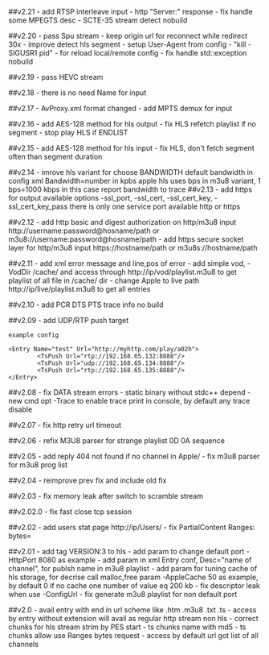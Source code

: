 
##v2.21
	- add RTSP interleave input
	- http "Server:" response
	- fix handle some MPEGTS desc
	- SCTE-35 stream detect
	nobuild

##v2.20
	- pass Spu stream
	- keep origin url for reconnect while redirect 30x
	- improve detect hls segment
	- setup User-Agent from config
	- "kill -SIGUSR1 pid" - for reload local/remote config
	- fix handle std::exception
	nobuild

##v2.19
	- pass HEVC stream

##v2.18
	- there is no need Name for input

##v2.17
	- AvProxy.xml format changed
	- add MPTS demux for input
	
##v2.16
	- add AES-128 method for hls output
	- fix HLS refetch playlist if no segment
	- stop play HLS if ENDLIST

##v2.15
	- add AES-128 method for hls input
	- fix HLS, don't fetch segment often than segment duration

##v2.14
	- imrove hls variant for choose BANDWIDTH
	  default bandwidth in config xml Bandwidth=number in kpbs
	  apple hls uses bps in m3u8 variant, 1 bps=1000 kbps in this case
	  report bandwidth to trace
##v2.13
	- add https for output
	  available options -ssl_port, -ssl_cert, -ssl_cert_key, -ssl_cert_key_pass
	  there is only one service port available http or https

##v2.12
	- add http basic and digest authorization on http/m3u8 input
	  http://username:password@hosname/path
	  or
	  m3u8://username:password@hosname/path
	- add https secure socket layer for http/m3u8 input
	  https://hostname/path or m3u8s://hostname/path

##v2.11
	- add xml error message and line,pos of error
	- add simple vod, -VodDir /cache/
	  and access through http://ip/vod/playlist.m3u8 to get playlist of all file in /cache/ dir
	- change Apple to live path http://ip/live/playlist.m3u8 to get all entries

##v2.10
	- add PCR DTS PTS trace info
	no build

##v2.09
	- add UDP/RTP push target

	example config

	<Entry Name="test" Url="http://myhttp.com/play/a02h">
	        <TsPush Url="rtp://192.168.65.132:8888"/>
	        <TsPush Url="udp://192.168.65.134:8888"/>
	        <TsPush Url="rtp://192.168.65.135:8888"/>
	</Entry>

##v2.08
	- fix DATA stream errors
	- static binary without stdc++ depend
	- new cmd opt -Trace to enable trace print in console, by default any trace disable

##v2.07
	- fix http retry url timeout

##v2.06
	- refix M3U8 parser for strange playlist 0D 0A sequence

##v2.05
	- add reply 404 not found if no channel in Apple/
	- fix m3u8 parser for m3u8 prog list

##v2.04
	- reimprove prev fix and include old fix

##v2.03
	- fix memory leak after switch to scramble stream

##v2.02.0
	- fix fast close tcp session

##v2.02
	- add users stat page http://ip/Users/
	- fix PartialContent Ranges: bytes=

##v2.01
	- add tag VERSION:3 to hls
	- add param to change default port -HttpPort 8080 as example
	- add param in xml Entry conf, Desc="name of channel", for publsh name in m3u8 playlist
	- add param for tuning cache of hls storage, for decrise call malloc,free
	  param -AppleCache 50 as example, by default 0 if no cache
	  one number of value eq 200 kb
	- fix descriptor leak when use -ConfigUrl
	- fix generate m3u8 playlist for non default port

##v2.0
	- avail entry with end in url scheme like .htm .m3u8 .txt .ts
	- access by entry without extension will avail as regular http stream non hls
	- correct chunks for hls stream strim by PES start
	- ts chunks name with md5
	- ts chunks allow use Ranges bytes request
	- access by default url got list of all channels